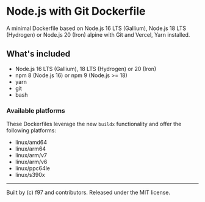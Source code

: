 # Node.js with Git Dockerfile

A minimal Dockerfile based on Node.js 16 LTS (Gallium), Node.js 18 LTS (Hydrogen) or Node.js 20 (Iron) alpine with Git and Vercel, Yarn installed.

## What's included

* Node.js 16 LTS (Gallium), 18 LTS (Hydrogen) or 20 (Iron)
* npm 8 (Node.js 16) or npm 9 (Node.js >= 18)
* yarn
* git
* bash

### Available platforms

These Dockerfiles leverage the new `buildx` functionality and offer the following platforms:

* linux/amd64
* linux/arm64
* linux/arm/v7
* linux/arm/v6
* linux/ppc64le
* linux/s390x

---

Built by (c) f97 and contributors. Released under the MIT license.
